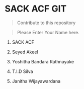 # SACK ACF GIT

> Contribute to this repository


> Please Enter Your Name here.

1. SACK ACF

2. Seyed Akeel

3. Yoshitha Bandara Rathnayake

4. T.I.D Silva

5. Janitha Wijayawardana

